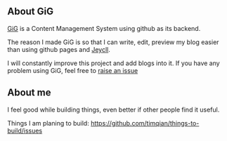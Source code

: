 ## About GiG

[GiG](https://github.com/timqian/GiG/) is a Content Management System using github as its backend. 

The reason I made GiG is so that I can write, edit, preview my blog easier than using github pages and [Jeycll](http://jekyllrb.com/). 

I will constantly improve this project and add blogs into it. 
If you have any problem using GiG, feel free to [raise an issue](https://github.com/timqian/GiG/issues)

## About me
I feel good while building things, even better if other people find it useful.

Things I am planing to build: https://github.com/timqian/things-to-build/issues
